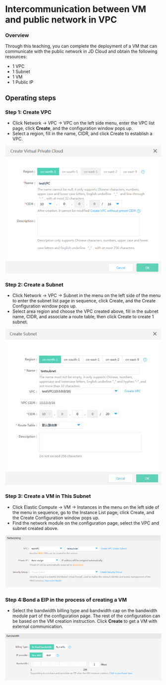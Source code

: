 # **Intercommunication between VM and public network in VPC**

### **Overview**

Through this teaching, you can complete the deployment of a VM that can communicate with the public network in JD Cloud and obtain the following resources:

- 1 VPC
- 1 Subnet
- 1 VM
- 1 Public IP

## **Operating steps**

### **Step 1: Create VPC**

- Click Network -> VPC -> VPC on the left side menu, enter the VPC list page, click **Create**, and the configuration window pops up.
- Select a region, fill in the name, CIDR, and click Create to establish a VPC.

![](/image/Networking/Virtual-Private-Cloud/Getting-Started/Virtual-Machine-In-VPC-InterConnect-With-Internet/Step1.png)



### **Step 2: Create a Subnet**

- Click Network -> VPC -> Subnet in the menu on the left side of the menu to enter the subnet list page in sequence, click Create, and the Create Configuration window pops up.
- Select area region and choose the VPC created above, fill in the subnet name, CIDR, and associate a route table, then click Create to create 1 subnet.

![](/image/Networking/Virtual-Private-Cloud/Getting-Started/Virtual-Machine-In-VPC-InterConnect-With-Internet/Step2.png)



### **Step 3: Create a VM in This Subnet**

- Click Elastic Compute -> VM -> Instances in the menu on the left side of the menu in sequence, go to the Instance List page, click Create, and the Create Configuration window pops up.
- Find the network module on the configuration page, select the VPC and subnet created above.

![](/image/Networking/Virtual-Private-Cloud/Getting-Started/Virtual-Machine-In-VPC-InterConnect-With-Internet/Step3.png)



### **Step 4:Bond a EIP in the process of creating a VM**

- Select the bandwidth billing type and bandwidth cap on the bandwidth module part of the configuration page. The rest of the configuration can be based on the VM creation instruction. Click **Create** to get a VM with external communication.

![](/image/Networking/Virtual-Private-Cloud/Getting-Started/Virtual-Machine-In-VPC-InterConnect-With-Internet/Step4.png)